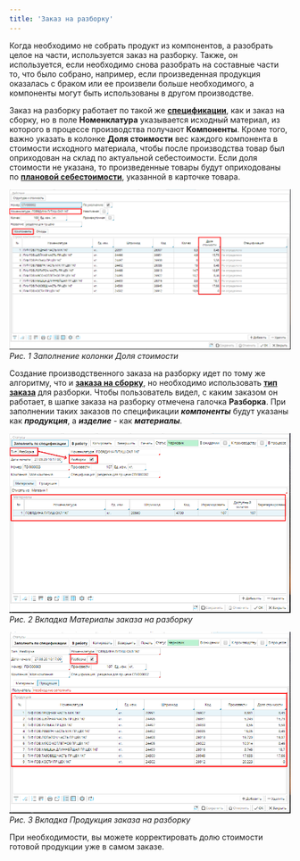 ```yaml
---
title: 'Заказ на разборку'
---
```


Когда необходимо не собрать продукт из компонентов, а разобрать целое на части, используется заказ на разборку. Также, он используется, если необходимо снова разобрать на составные части то, что было собрано, например, если произведенная продукция оказалась с браком или ее произвели больше необходимого, а компоненты могут быть использованы в другом производстве.

Заказ на разборку работает по такой же **[спецификации](Bills_of_Materials.md)**, как и заказ на сборку, но в поле **Номенклатура** указывается исходный материал, из которого в процессе производства получают **Компоненты**. Кроме того, важно указать в колонке **Доля стоимости** вес каждого компонента в стоимости исходного материала, чтобы после производства товар был оприходован на склад по актуальной себестоимости. Если доля стоимости не указана, то произведенные товары будут оприходованы по [**плановой себестоимости**](Items_directory.md), указанной в карточке товара.

![](images/Unbuild_order_1.png)
*Рис. 1 Заполнение колонки Доля стоимости*

  

Создание производственного заказа на разборку идет по тому же алгоритму, что и **[заказа на сборку](Manufacturing_order.md)**, но необходимо использовать [**тип заказа**](Manufacturing_order_type.md) для разборки. Чтобы пользователь видел, с каким заказом он работает, в шапке заказа на разборку отмечена галочка **Разборка**. При заполнении таких заказов по спецификации ***компоненты*** будут указаны как ***продукция***, а ***изделие*** - как ***материалы***.

![](images/Unbuild_order_2.png)
*Рис. 2 Вкладка Материалы заказа на разборку*

  

![](images/Unbuild_order_3.png)
*Рис. 3 Вкладка Продукция заказа на разборку*

  

При необходимости, вы можете корректировать долю стоимости готовой продукции уже в самом заказе.

  

  


